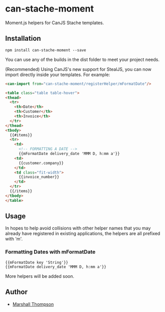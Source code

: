 # can-stache-moment
Moment.js helpers for CanJS Stache templates.

## Installation
```
npm install can-stache-moment --save
```

You can use any of the builds in the dist folder to meet your project needs.

(Recommended) Using CanJS's new support for StealJS, you can now import directly inside your templates.  For example:
```html
<can-import from="can-stache-moment/registerHelper/mFormatDate"/>

<table class="table table-hover">
<thead>
  <tr>
    <th>Date</th>
    <th>Customer</th>
    <th>Invoice</th>
  </tr>
</thead>
<tbody>
  {{#items}}
  <tr>
    <td>
      <!-- FORMATTING A DATE -->
      {{mFormatDate delivery_date 'MMM D, h:mm a'}}
    <td>
      {{customer.company}}
    </td>
    <td class="fit-width">
      {{invoice_number}}
    </td>
  </tr>
  {{/items}}
</tbody>
</table>
```

## Usage

In hopes to help avoid collisions with other helper names that you may already have registered in existing applications, the helpers are all prefixed with 'm'.

### Formatting Dates with mFormatDate
```
{{mFormatDate key 'String'}}
{{mFormatDate delivery_date 'MMM D, h:mm a'}}
```

More helpers will be added soon.

## Author

- [Marshall Thompson](https://github.com/marshallswain)